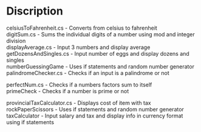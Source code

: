 # Discription

celsiusToFahrenheit.cs - Converts from celsius to fahrenheit <br />
digitSum.cs - Sums the individual digits of a number using mod and integer division <br />
displayAverage.cs - Input 3 numbers and display average <br />
getDozensAndSingles.cs - Input number of eggs and display dozens and singles <br />
numberGuessingGame - Uses if statements and random number generator <br />
palindromeChecker.cs - Checks if an input is a palindrome or not <br />

perfectNum.cs - Checks if a numbers factors sum to itself <br />
primeCheck - Checks if a number is prime or not <br />


provincialTaxCalculator.cs -  Displays cost of item with tax <br />
rockPaperScissors - Uses if statements and random number generator <br />
taxCalculator - Input salary and tax and display info in currency format using if statements <br />
